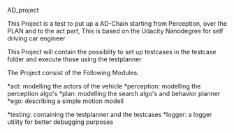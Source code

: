 AD_project

This Project is a test to put up a AD-Chain starting from Perception, over the PLAN and to the act part,
This is based on the Udacity Nanodegree for self driving car engineer

This Project will contain the possiblity to set up testcases in the testcase folder and execute those using the testplanner

The Project consist of the Following Modules:

  *act: modelling the actors of the vehicle
  *perception: modelling the perception algo's 
  *plan: modelling the search algo's and behavior planner
  *ego: describing a simple motion modell

  *testing: containing the testplanner and the testcases
  *logger: a logger utility for better debugging purposes


